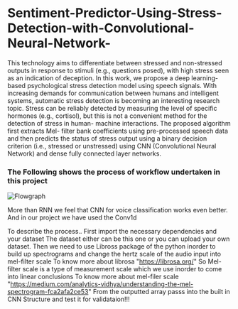 # Sentiment-Predictor-Using-Stress-Detection-with-Convolutional-Neural-Network-
This technology aims to differentiate between stressed and non-stressed outputs in response to stimuli (e.g., questions posed), with high stress seen as an indication of deception. In this work, we propose a deep learning-based psychological stress detection model using speech signals. With increasing demands for communication between humans and intelligent systems, automatic stress detection is becoming an interesting research topic. Stress can be reliably detected by measuring the level of specific hormones (e.g., cortisol), but this is not a convenient method for the detection of stress in human- machine interactions. The proposed algorithm first extracts Mel- filter bank coefficients using pre-processed speech data and then predicts the status of stress output using a binary decision criterion (i.e., stressed or unstressed) using CNN (Convolutional Neural Network) and dense fully connected layer networks.
###  The Following shows the process of workflow undertaken in this project

![Flowgraph](https://user-images.githubusercontent.com/95642646/203927165-0d67f63a-dc85-425f-9e97-39c01b20fe99.png)

More than RNN we feel that CNN for voice classification works even better.
And in our project we have used the Conv1d

To describe the process..
First import the necessary dependencies and your dataset
The dataset either can be this one or you can upload your own dataset.
Then we need to use Libross package of the python inorder to  build up spectrograms  and change the hertz scale of the audio input into mel-filter scale
To know more about librosa "https://librosa.org/"
So Mel-filter scale is a type of measurement scale which we use inorder to come  into linear conclusions 
To know more about mel-filer scale "https://medium.com/analytics-vidhya/understanding-the-mel-spectrogram-fca2afa2ce53"
From the outputted array passs into the built in CNN Structure and test it for validataion!!!


